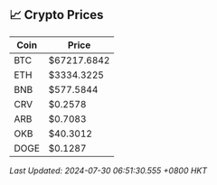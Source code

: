 ## 📈 Crypto Prices

| Coin | Price |
| ---- | ----- |
| BTC | $67217.6842 |
| ETH | $3334.3225 |
| BNB | $577.5844 |
| CRV | $0.2578 |
| ARB | $0.7083 |
| OKB | $40.3012 |
| DOGE | $0.1287 |

_Last Updated: 2024-07-30 06:51:30.555 +0800 HKT_